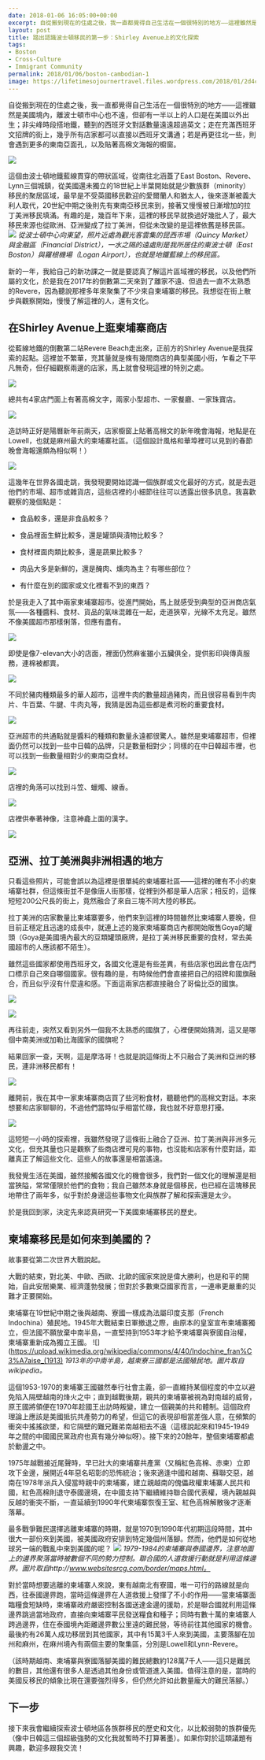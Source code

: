 ```yaml
---
date: 2018-01-06 16:05:00+00:00
excerpt: 自從搬到現在的住處之後，我一直都覺得自己生活在一個很特別的地方——這裡雖然是美國境內，離波士頓市中心也不遠，但卻有一半以上的人口是在美國以外出生；非尖峰時段搭地鐵，聽到的西班牙文對話數量遠遠超過英文；走在充滿西班牙文招牌的街上，幾乎所有店家都可以直接以西班牙文溝通；若是再更往北一些，則會遇到更多的東南亞面孔，以及貼著高棉文海報的櫥窗。
layout: post
title: 踏出認識波士頓移民的第一步：Shirley Avenue上的文化探索
tags:
- Boston
- Cross-Culture
- Immigrant Community
permalink: 2018/01/06/boston-cambodian-1
image: https://lifetimesojournertravel.files.wordpress.com/2018/01/2d4ca-img_2919.jpg
---
```


自從搬到現在的住處之後，我一直都覺得自己生活在一個很特別的地方——這裡雖然是美國境內，離波士頓市中心也不遠，但卻有一半以上的人口是在美國以外出生；非尖峰時段搭地鐵，聽到的西班牙文對話數量遠遠超過英文；走在充滿西班牙文招牌的街上，幾乎所有店家都可以直接以西班牙文溝通；若是再更往北一些，則會遇到更多的東南亞面孔，以及貼著高棉文海報的櫥窗。


[![](https://lifetimesojournertravel.files.wordpress.com/2018/01/2d4ca-img_2919.jpg)](https://lifetimesojournertravel.files.wordpress.com/2018/01/2d4ca-img_2919.jpg)


這個由波士頓地鐵藍線貫穿的帶狀區域，從南往北涵蓋了East Boston、Revere、Lynn三個城鎮，從美國還未獨立的18世紀上半葉開始就是少數族群（minority）移民的聚居區域，最早是不受英國移民歡迎的愛爾蘭人和猶太人，後來逐漸被義大利人取代，20世紀中期之後則先有東南亞移民來到，接著又慢慢被日漸增加的拉丁美洲移民填滿。有趣的是，幾百年下來，這裡的移民早就換過好幾批人了，最大移民來源也從歐洲、亞洲變成了拉丁美洲，但從未改變的是這裡依舊是移民區。
![](https://lifetimesojournertravel.files.wordpress.com/2018/01/45c2f-20170424_105256.jpg)
*從波士頓中心向東望，照片近處為觀光客雲集的昆西市場（Quincy Market）與金融區（Financial District），一水之隔的遠處則是我所居住的東波士頓（East Boston）與羅根機場（Logan Airport），也就是地鐵藍線上的移民區。*

新的一年，我給自己的新功課之一就是要認真了解這片區域裡的移民，以及他們所屬的文化，於是我在2017年的倒數第二天來到了離家不遠、但過去一直不太熟悉的Revere，因為聽說那裡多年來聚集了不少來自柬埔寨的移民。我想從在街上散步與觀察開始，慢慢了解這裡的人，還有文化。


## **在Shirley Avenue上逛柬埔寨商店**




從藍線地鐵的倒數第二站Revere Beach走出來，正前方的Shirley Avenue是我探索的起點。這裡並不繁華，充其量就是條有幾間商店的典型美國小街，乍看之下平凡無奇，但仔細觀察兩邊的店家，馬上就會發現這裡的特別之處。




[![](https://lifetimesojournertravel.files.wordpress.com/2018/01/8ba83-img_2917.jpg)](https://lifetimesojournertravel.files.wordpress.com/2018/01/8ba83-img_2917.jpg)


總共有4家店門面上有著高棉文字，兩家小型超市、一家餐廳、一家珠寶店。


[![](https://lifetimesojournertravel.files.wordpress.com/2018/01/dd57c-img_2913.jpg)](https://lifetimesojournertravel.files.wordpress.com/2018/01/dd57c-img_2913.jpg)


造訪時正好是陽曆新年前兩天，店家櫥窗上貼著高棉文的新年晚會海報，地點是在Lowell，也就是麻州最大的柬埔寨社區。（這個設計風格和華埠裡可以見到的春節晚會海報還頗為相似啊！）





[![](https://lifetimesojournertravel.files.wordpress.com/2018/01/c5491-img_20171230_132953.jpg)](https://lifetimesojournertravel.files.wordpress.com/2018/01/c5491-img_20171230_132953.jpg)


這幾年在世界各國走跳，我發現要開始認識一個族群或文化最好的方式，就是去逛他們的市場、超市或雜貨店，這些店裡的小細節往往可以透露出很多訊息。我喜歡觀察的幾個點是：



 	
  * 食品較多，還是非食品較多？

 	
  * 食品裡面生鮮比較多，還是罐頭與漬物比較多？

 	
  * 食材裡面肉類比較多，還是蔬果比較多？

 	
  * 肉品大多是新鮮的，還是醃肉、燻肉為主？有哪些部位？

 	
  * 有什麼在別的國家或文化裡看不到的東西？




於是我走入了其中兩家柬埔寨超市。從進門開始，馬上就感受到典型的亞洲商店氣氛——各種醬料、食材、貨品的氣味混雜在一起，走道狹窄，光線不太充足。雖然不像美國超市那樣俐落，但應有盡有。







[![](https://lifetimesojournertravel.files.wordpress.com/2018/01/123d3-img_20171230_134423.jpg)](https://lifetimesojournertravel.files.wordpress.com/2018/01/123d3-img_20171230_134423.jpg)







即使是像7-elevan大小的店面，裡面仍然麻雀雖小五臟俱全，提供影印與傳真服務，連棉被都賣。







[![](https://lifetimesojournertravel.files.wordpress.com/2018/01/fef4e-img_20171230_140328.jpg)](https://lifetimesojournertravel.files.wordpress.com/2018/01/fef4e-img_20171230_140328.jpg)







不同於豬肉種類最多的華人超市，這裡牛肉的數量超過豬肉，而且很容易看到牛肉片、牛百葉、牛腱、牛肉丸等，我猜是因為這些都是煮河粉的重要食材。







[![](https://lifetimesojournertravel.files.wordpress.com/2018/01/cdd6b-img_20171230_140131.jpg)](https://lifetimesojournertravel.files.wordpress.com/2018/01/cdd6b-img_20171230_140131.jpg)







亞洲超市的共通點就是醬料的種類和數量永遠都很驚人。雖然是柬埔寨超市，但裡面仍然可以找到一些中日韓的品牌，只是數量相對少；同樣的在中日韓超市裡，也可以找到一些數量相對少的東南亞食材。







[![](https://lifetimesojournertravel.files.wordpress.com/2018/01/cc743-img_20171230_134656.jpg)](https://lifetimesojournertravel.files.wordpress.com/2018/01/cc743-img_20171230_134656.jpg)







店裡的角落可以找到斗笠、蠟燭、線香。




[![](https://lifetimesojournertravel.files.wordpress.com/2018/01/b627f-img_20171230_134604.jpg)](https://lifetimesojournertravel.files.wordpress.com/2018/01/b627f-img_20171230_134604.jpg)




店裡供奉著神像，注意神龕上面的漢字。




[![](https://lifetimesojournertravel.files.wordpress.com/2018/01/96722-img_20171230_143817.jpg)](https://lifetimesojournertravel.files.wordpress.com/2018/01/96722-img_20171230_143817.jpg)




## **亞洲、拉丁美洲與非洲相遇的地方**







只看這些照片，可能會誤以為這裡是很單純的柬埔寨社區——這裡的確有不小的柬埔寨社群，但這條街並不是像唐人街那樣，從裡到外都是華人店家；相反的，這條短短200公尺長的街上，竟然融合了來自三塊不同大陸的移民。







拉丁美洲的店家數量比柬埔寨要多，他們來到這裡的時間雖然比柬埔寨人要晚，但目前正穩定且迅速的成長中，就連上述的幾家柬埔寨商店內都開始販售Goya的罐頭（Goya是美國境內最大的豆類罐頭廠牌，是拉丁美洲移民重要的食材，常去美國超市的人應該都不陌生）。







雖然這些國家都使用西班牙文，各國文化還是有些差異，有些店家也因此會在店門口標示自己來自哪個國家。很有趣的是，有時候他們會直接把自己的招牌和國旗融合，而且似乎沒有什麼違和感。下面這兩家店都直接融合了哥倫比亞的國旗。







[![](https://lifetimesojournertravel.files.wordpress.com/2018/01/6129b-img_20171230_134106.jpg)](https://lifetimesojournertravel.files.wordpress.com/2018/01/6129b-img_20171230_134106.jpg)




[![](https://lifetimesojournertravel.files.wordpress.com/2018/01/65845-img_20171230_133940.jpg)](https://lifetimesojournertravel.files.wordpress.com/2018/01/65845-img_20171230_133940.jpg)





再往前走，突然又看到另外一個我不太熟悉的國旗了，心裡便開始猜測，這又是哪個中南美洲或加勒比海國家的國旗呢？

結果回家一查，天啊，這是摩洛哥！也就是說這條街上不只融合了美洲和亞洲的移民，連非洲移民都有！


[![](https://lifetimesojournertravel.files.wordpress.com/2018/01/405c5-img_2916.jpg)](https://lifetimesojournertravel.files.wordpress.com/2018/01/405c5-img_2916.jpg)







離開前，我在其中一家柬埔寨商店買了些河粉食材，聽聽他們的高棉文對話。本來想要和店家聊聊的，不過他們當時似乎相當忙碌，我也就不好意思打擾。







[![](https://lifetimesojournertravel.files.wordpress.com/2018/01/d300f-img_20171230_190110.jpg)](https://lifetimesojournertravel.files.wordpress.com/2018/01/d300f-img_20171230_190110.jpg)





這短短一小時的探索裡，我雖然發現了這條街上融合了亞洲、拉丁美洲與非洲多元文化，但充其量也只是觀察了些商店裡可見的事物，也沒能和店家有什麼對話，距離真正了解這些文化、這些人的故事還是相當遙遠。

我發覺生活在美國，雖然接觸各國文化的機會很多，我們對一個文化的理解還是相當狹隘，常常僅限於他們的食物；我自己雖然本身就是個移民，也已經在這塊移民地帶住了兩年多，似乎對於身邊這些事物文化與族群了解和探索還是太少。

於是我回到家，決定先來認真研究一下美國柬埔寨移民的歷史。


## **柬埔寨移民是如何來到美國的？**


故事要從第二次世界大戰說起。

大戰的結束，對北美、中歐、西歐、北歐的國家來說是偉大勝利，也是和平的開始，自此安居樂業、經濟蓬勃發展；但對於多數東亞國家而言，一連串更嚴重的災難才正要開始。

柬埔寨在19世紀中期之後與越南、寮國一樣成為法屬印度支那（French Indochina）殖民地。1945年大戰結束日軍撤退之際，由原本的皇室宣布柬埔寨獨立，但法國不願放棄中南半島，一直堅持到1953年才給予柬埔寨與寮國自治權，柬埔寨重新成為獨立王國。
![](https://upload.wikimedia.org/wikipedia/commons/4/40/Indochine_fran%C3%A7aise_(1913)
*1913年的中南半島，越柬寮三國都是法國殖民地。圖片取自wikipedia。*

這個1953-1970的柬埔寨王國雖然奉行社會主義，卻一直維持某個程度的中立以避免陷入隔壁越南的烽火之中；直到越戰後期，親共的柬埔寨被視為對南越的威脅，原王國將領便在1970年趁國王出訪時叛變，建立一個親美的共和體制。這個政府理論上應該是美國抵抗共產勢力的希望，但這它的表現卻相當差強人意，在頻繁的衝突中搖搖欲墜，和它隔壁的難兄難弟南越相去不遠（這樣說起來和1945-1949年之間的中國國民黨政府也真有幾分神似呀）。接下來的20餘年，整個柬埔寨都處於動盪之中。

1975年越戰接近尾聲時，早已壯大的柬埔寨共產黨（又稱紅色高棉、赤柬）立即攻下金邊，展開近4年惡名昭彰的恐怖統治；後來適逢中國和越南、蘇聯交惡，越南在1978年派兵入侵當時親中的柬埔寨，建立親越南的傀儡政權柬埔寨人民共和國，紅色高棉則退守泰國邊境，在中國支持下繼續維持聯合國代表權，境內親越與反越的衝突不斷，一直延續到1990年代柬埔寨恢復王室、紅色高棉解散後才逐漸落幕。

最多戰爭難民選擇逃離柬埔寨的時期，就是1970到1990年代初期這段時間，其中很大一部份來到美國，被美國政府安排到特定幾個州落腳。然而，他們是如何從地球另一端的戰亂中來到美國的呢？
![](http://www.websitesrcg.com/border/maps/Border-camps-1979-1984.jpg)
*1979-1984的柬埔寨與泰國邊界，注意地圖上的邊界聚落當時被數個不同的勢力控制。聯合國的人道救援行動就是利用這條邊界。圖片取自http://www.websitesrcg.com/border/maps.html。*

對於當時想要逃離的柬埔寨人來說，東有越南北有寮國，唯一可行的路線就是向西，往泰國邊界跑，當時這條邊界在人道救援上發揮了不小的作用——當柬埔寨面臨糧食短缺時，柬埔寨政府嚴密控制各國送達金邊的援助，於是聯合國就利用這條邊界跳過當地政府，直接向柬埔寨平民發送糧食和種子；同時有數十萬的柬埔寨人跨過邊界，住在泰國境內距離邊界數公里遠的難民營，等待前往其他國家的機會。最後約有26萬人成功移居到其他國家，其中有15萬3千人來到美國，主要落腳在加州和麻州，在麻州境內有兩個主要的聚集區，分別是Lowell和Lynn-Revere。

（該時期越南、柬埔寨與寮國落腳美國的難民總數約128萬7千人——這只是難民的數目，其他還有很多人是透過其他身份或管道進入美國。值得注意的是，當時的美國反移民的傾象比現在還要強烈得多，但仍然允許如此數量龐大的難民落腳。）


## 下一步


接下來我會繼續探索波士頓地區各族群移民的歷史和文化，以比較弱勢的族群優先（像中日韓這三個超級強勢的文化我就暫時不打算著墨）。如果你對於這類議題有興趣，歡迎多跟我交流！
